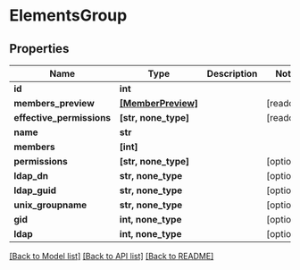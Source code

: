# ElementsGroup


## Properties

Name | Type | Description | Notes
------------ | ------------- | ------------- | -------------
**id** | **int** |  | 
**members_preview** | [**[MemberPreview]**](MemberPreview.md) |  | [readonly] 
**effective_permissions** | **[str, none_type]** |  | [readonly] 
**name** | **str** |  | 
**members** | **[int]** |  | 
**permissions** | **[str, none_type]** |  | [optional] 
**ldap_dn** | **str, none_type** |  | [optional] 
**ldap_guid** | **str, none_type** |  | [optional] 
**unix_groupname** | **str, none_type** |  | [optional] 
**gid** | **int, none_type** |  | [optional] 
**ldap** | **int, none_type** |  | [optional] 

[[Back to Model list]](../#documentation-for-models) [[Back to API list]](../#documentation-for-api-endpoints) [[Back to README]](../)


